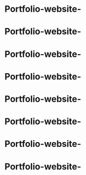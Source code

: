 # Portfolio-website-
# Portfolio-website-
# Portfolio-website-
# Portfolio-website-
# Portfolio-website-
# Portfolio-website-
# Portfolio-website-
# Portfolio-website-
